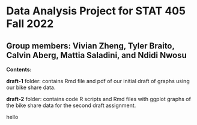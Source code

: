 # Data Analysis Project for STAT 405 Fall 2022

## **Group members**: Vivian Zheng, Tyler Braito, Calvin Aberg, Mattia Saladini, and Ndidi Nwosu ##

**Contents:**

**draft-1** folder: contains Rmd file and pdf of our initial draft of graphs using our bike share data.

**draft-2** folder: contains code R scripts and Rmd files with ggplot graphs of the bike share data for the second draft assignment.

hello